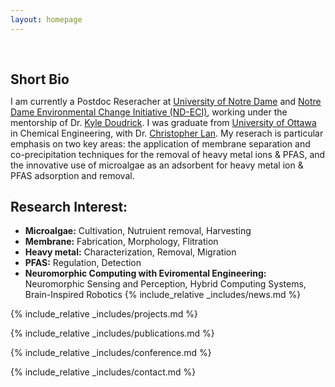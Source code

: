 ```yaml
---
layout: homepage
---
```


<h1 id="about-me"></h1>

<h2 style="margin: 60px 0px 10px;">Short Bio</h2>

I am currently a Postdoc Reseracher at [University of Notre Dame](https://www.nd.edu/) and [Notre Dame Environmental Change Initiative (ND-ECI)](https://environmentalchange.nd.edu/), working under the mentorship of Dr. [Kyle Doudrick](https://engineering.nd.edu/faculty/kyle-doudrick/). I was graduate from [University of Ottawa](https://www.uottawa.ca) in Chemical Engineering, with Dr. [Christopher Lan](https://www.uottawa.ca/faculty-engineering/department-chemical-and-biological-engineering/directory/christopher-lan). My reserach is particular emphasis on two key areas: the application of membrane separation and co-precipitation techniques for the removal of heavy metal ions & PFAS, and the innovative use of microalgae as an adsorbent for heavy metal ion & PFAS adsorption and removal.

## Research Interest:

- **Microalgae:** Cultivation, Nutruient removal, Harvesting
- **Membrane:** Fabrication, Morphology, Flitration
- **Heavy metal:** Characterization, Removal, Migration
- **PFAS:** Regulation, Detection
- **Neuromorphic Computing with Eviromental Engineering:** Neuromorphic Sensing and Perception, Hybrid Computing Systems, Brain-Inspired Robotics
  {% include_relative _includes/news.md %}

{% include_relative _includes/projects.md %}

{% include_relative _includes/publications.md %}

{% include_relative _includes/conference.md %}

{% include_relative _includes/contact.md %}
